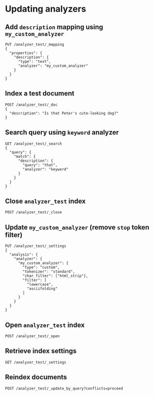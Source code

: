 # Updating analyzers

## Add `description` mapping using `my_custom_analyzer`
```
PUT /analyzer_test/_mapping
{
  "properties": {
    "description": {
      "type": "text",
      "analyzer": "my_custom_analyzer"
    }
  }
}
```

## Index a test document
```
POST /analyzer_test/_doc
{
  "description": "Is that Peter's cute-looking dog?"
}
```

## Search query using `keyword` analyzer
```
GET /analyzer_test/_search
{
  "query": {
    "match": {
      "description": {
        "query": "that",
        "analyzer": "keyword"
      }
    }
  }
}
```

## Close `analyzer_test` index
```
POST /analyzer_test/_close
```

## Update `my_custom_analyzer` (remove `stop` token filter)
```
PUT /analyzer_test/_settings
{
  "analysis": {
    "analyzer": {
      "my_custom_analyzer": {
        "type": "custom",
        "tokenizer": "standard",
        "char_filter": ["html_strip"],
        "filter": [
          "lowercase",
          "asciifolding"
        ]
      }
    }
  }
}
```

## Open `analyzer_test` index
```
POST /analyzer_test/_open
```

## Retrieve index settings
```
GET /analyzer_test/_settings
```

## Reindex documents
```
POST /analyzer_test/_update_by_query?conflicts=proceed
```